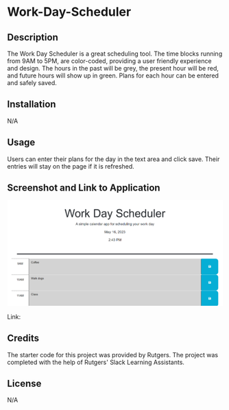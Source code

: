 # Work-Day-Scheduler

## Description

The Work Day Scheduler is a great scheduling tool. The time blocks running from 9AM to 5PM, are color-coded, providing a user friendly experience and design. The hours in the past will be grey, the present hour will be red, and future hours will show up in green. Plans for each hour can be entered and safely saved.

## Installation

N/A

## Usage

Users can enter their plans for the day in the text area and click save. Their entries will stay on the page if it is refreshed.

## Screenshot and Link to Application

![](./Images/Screenshot%202023-05-16%20144410.png)

Link: 

## Credits

The starter code for this project was provided by Rutgers. The project was completed with the help of Rutgers' Slack Learning Assistants.

## License

N/A
